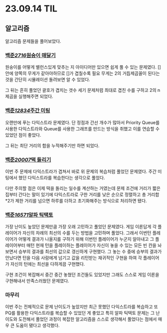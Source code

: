 # 23.09.14 TIL

## 알고리즘

알고리즘 문제들을 풀어보았다.

### [백준*2716*원숭이 매달기](https://www.acmicpc.net/problem/2716)

원숭이를 어떻게 밸런스있게 맞추는 지 아이디어만 있으면 쉽게 풀 수 있는 문제였다.
[]안에 양쪽의 무게가 같아야하므로 []가 겹칠수록 필요 무게는 2의 거듭제곱꼴이 된다는 것을 간단히 시뮬레이션 돌려보면 알 수 있었다.

그 뒤는 흔히 풀었던 괄호가 겹치는 갯수 세기 문제처럼 최대로 겹친 수를 구하고 2의 n 제곱을 실행해주면 되었다.

### [백준*12834*주간 미팅](https://www.acmicpc.net/problem/12834)

오랜만에 푸는 다익스트라 문제였다. 단 정점과 간선 개수가 많아서 Priority Queue를 사용한 다익스트라와 Queue를 사용한 그래프를 만드는 방식을 취했고 이를 연습할 수 있었던 점이 좋았다.

그 뒤는 최단 거리의 합을 누적해주기만 하면 되었다.

### [백준*20007*떡 돌리기](https://www.acmicpc.net/problem/20007)

이번 주 문제에 다익스트라가 겹쳐서 바로 위 문제의 복습처럼 풀었던 문제였다. 주간 미팅에서 했던 다익스트라를 복습한다는 생각으로 풀었다.

다만 주의할 점은 이제 떡을 돌리는 일수를 계산하는 거였는데 문제 조건에 거리가 짧은 집부터 간다는 말이 있기에 다익스트라로 구한 거리를 낮은 순으로 정렬하고 총 거리합\*2가 제한 거리를 넘으면 하루를 더하고 초기화해주는 방식으로 처리하면 됐다.

### [백준*16571*알파 틱택토](https://www.acmicpc.net/problem/16571)

가장 난이도 높았던 문제만큼 가장 오래 고민하고 풀었던 문제였다. 게임 이론답게 각 플레이어가 자신의 차례의 최선의 수를 두는 방법을 고민하며 풀었다. 그래서 이번턴 플레이어가 어떻게 결과가 나올지를 구하기 위해 이번턴 플레이어가 누군지 알아내고 그 플레이어부터 매턴 현재 턴을 플레이하는 플레이어가 자신이 놓을 수 있는 모든 빈 칸을 놔보면서 승부의 결과를 최선의 값으로 갱신하게 구현했다. 그 놓는 수 중에 승부의 결과가 안났다면 턴을 다음 사람에게 넘기고 값을 리턴받는 재귀적인 구현을 하여 각 플레이어가 자신의 턴에는 최선을 다하게끔 구현했다.

구현 조건이 복잡해서 중간 중간 놓쳤던 조건들도 있었지만 그래도 스스로 게임 이론을 구현해내서 만족스러웠던 문제였다.

### 마무리

이번 주는 전체적으로 문제 난이도가 높았지만 최근 못했던 다익스트라를 복습하고 또 PQ를 활용한 다익스트라를 복습할 수 있었던 게 좋았고 특히 알파 틱택토 문제는 그 난이도와 도전해서 풀었던 과정이 복잡한 알고리즘을 스스로 생각해서 풀었다는 점에서 매우 큰 도움이 됐다고 생각했다.

